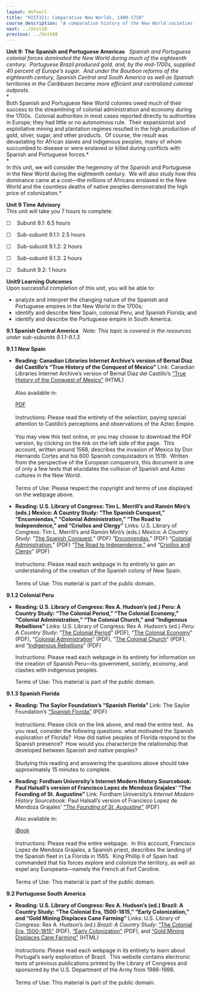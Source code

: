 ```yaml
---
layout: default
title: "HIST321: Comparative New Worlds, 1400-1750"
course_description: "A comparative history of the New World societies from 1400 to 1750, focusing on the interactions between indigenous American groups, Africans, and European colonizers."
next: ../Unit10
previous: ../Unit08
---
```

**Unit 9: The Spanish and Portuguese Americas** <span id="9"></span> 
*Spanish and Portuguese colonial forces dominated the New World during
much of the eighteenth century.  Portuguese Brazil produced gold, and,
by the mid-1700s, supplied 40 percent of Europe’s sugar.  And under the
Bourbon reforms of the eighteenth century, Spanish Central and South
America as well as Spanish territories in the Caribbean became more
efficient and centralized colonial outposts.*  
 *             
 Both Spanish and Portuguese New World colonies owed much of their
success to the streamlining of colonial administration and economy
during the 1700s.  Colonial authorities in most cases reported directly
to authorities in Europe; they had little or no autonomous rule.  Their
expansionist and exploitative mining and plantation regimes resulted in
the high production of gold, silver, sugar, and other products.  Of
course, the result was devastating for African slaves and indigenous
peoples, many of whom succumbed to disease or were enslaved or killed
during conflicts with Spanish and Portuguese forces.*  
 *             
 In this unit, we will consider the hegemony of the Spanish and
Portuguese in the New World during the eighteenth century.  We will also
study how this dominance came at a cost—the millions of Africans
enslaved in the New World and the countless deaths of native peoples
demonstrated the high price of colonization.*

**Unit 9 Time Advisory**  
This unit will take you 7 hours to complete.

☐    Subunit 9.1: 6.5 hours

☐    Sub-subunit 9.1.1: 2.5 hours

☐    Sub-subunit 9.1.2: 2 hours

☐    Sub-subunit 9.1.3: 2 hours

☐    Subunit 9.2: 1 hours

**Unit9 Learning Outcomes**  
Upon successful completion of this unit, you will be able to:

-   analyze and interpret the changing nature of the Spanish and
    Portuguese empires in the New World in the 1700s;
-   identify and describe New Spain, colonial Peru, and Spanish Florida;
    and
-   identify and describe the Portuguese empire in South America.

**9.1 Spanish Central America** <span id="9.1"></span> 
*Note: This topic is covered in the resources under sub-subunits
9.1.1-9.1.3.*

**9.1.1 New Spain** <span id="9.1.1"></span> 
-   **Reading: Canadian Libraries Internet Archive’s version of Bernal
    Diaz del Castillo’s “True History of the Conquest of Mexico”**
    Link: Canadian Libraries Internet Archive’s version of Bernal Diaz
    del Castillo’s [“True History of the Conquest of
    Mexico”](http://www.archive.org/details/bernaldiazdelcas00cunnuoft) (HTML)  
        
     Also available in:  

    [PDF](http://ia600504.us.archive.org/15/items/bernaldiazdelcas00cunnuoft/bernaldiazdelcas00cunnuoft.pdf)  
        
     Instructions: Please read the entirety of the selection, paying
    special attention to Castillo’s perceptions and observations of the
    Aztec Empire.  
        
     You may view this text online, or you may choose to download the
    PDF version, by clicking on the link on the left side of the page. 
    This account, written around 1568, describes the invasion of Mexico
    by Don Hernando Cortes and his 600 Spanish conquistadors in 1519. 
    Written from the perspective of the European conquerors, this
    document is one of only a few texts that elucidates the collision of
    Spanish and Aztec cultures in the New World.  
        
     Terms of Use: Please respect the copyright and terms of use
    displayed on the webpage above.

-   **Reading: U.S. Library of Congress: Tim L. Merrill’s and Ramón
    Miró’s (eds.) Mexico: A Country Study: “The Spanish Conquest,”
    “Encomiendas,” “Colonial Administration,” “The Road to
    Independence,” and “Criollos and Clergy”**
    Links: U.S. Library of Congress: Tim L. Merrill’s and Ramón Miró’s
    (eds.) *Mexico: A Country Study:* “[The Spanish
    Conquest](https://resources.saylor.org/archived/wp-content/uploads/2011/09/Mexico-The-Spanish-Conquest.pdf),”
    (PDF)
    “[Encomiendas](https://resources.saylor.org/archived/wp-content/uploads/2011/09/Mexico-Encomiendas.pdf),”
    (PDF) “[Colonial
    Administration](https://resources.saylor.org/archived/wp-content/uploads/2011/09/Mexico-Colonial-Administration.pdf),”
    (PDF) “[The Road to
    Independence,”](https://resources.saylor.org/archived/wp-content/uploads/2011/09/Mexico-The-Road-to-Independence.pdf)
    and “[Criollos and
    Clergy](https://resources.saylor.org/archived/wp-content/uploads/2011/09/Mexico-Criollos-and-Clergy.pdf)”
    (PDF)  
        
     Instructions: Please read each webpage in its entirety to gain an
    understanding of the creation of the Spanish colony of New Spain.  
        
     Terms of Use: This material is part of the public domain.

**9.1.2 Colonial Peru** <span id="9.1.2"></span> 
-   **Reading: U.S. Library of Congress: Rex A. Hudson’s (ed.) Peru: A
    Country Study: “The Colonial Period,” “The Colonial Economy,”
    “Colonial Administration,” “The Colonial Church,” and “Indigenous
    Rebellions”**
    Links: U.S. Library of Congress: Rex A. Hudson’s (ed.) *Peru: A
    Country Study*: “[The Colonial
    Period](https://resources.saylor.org/archived/wp-content/uploads/2011/08/HIST321-9.1.2-THE-COLONIAL-PERIOD.pdf)”
    (PDF), “[The Colonial
    Economy](https://resources.saylor.org/archived/wp-content/uploads/2011/08/HIST321-9.1.2-The-Colonial-Economy.pdf)”
    (PDF), “[Colonial
    Administration](https://resources.saylor.org/archived/wp-content/uploads/2011/08/HIST321-9.1.2-Colonial-Administration.pdf)”
    (PDF), “[The Colonial
    Church](https://resources.saylor.org/archived/wp-content/uploads/2011/08/HIST321-9.1.2-The-Colonial-Church.pdf)”
    (PDF), and “[Indigenous
    Rebellions](https://resources.saylor.org/archived/wp-content/uploads/2011/08/HIST321-9.1.2-Indigenous-Rebellions.pdf)”
    (PDF)  
      
     Instructions: Please read each webpage in its entirety for
    information on the creation of Spanish Peru—its government, society,
    economy, and clashes with indigenous peoples.  
      
     Terms of Use: This material is part of the public domain.

**9.1.3 Spanish Florida** <span id="9.1.3"></span> 
-   **Reading: The Saylor Foundation’s “Spanish Florida”**
    Link: The Saylor Foundation’s [“Spanish
    Florida”](https://resources.saylor.org/archived/wp-content/uploads/2012/11/HIST321-9.1.3-Spanish-Florida-FINAL.pdf) (PDF)  
        
     Instructions: Please click on the link above, and read the entire
    text.  As you read, consider the following questions: what motivated
    the Spanish exploration of Florida?  How did native peoples of
    Florida respond to the Spanish presence?  How would you characterize
    the relationship that developed between Spanish and native
    peoples?  
        
     Studying this reading and answering the questions above should take
    approximately 15 minutes to complete.

-   **Reading: Fordham University’s Internet Modern History Sourcebook:
    Paul Halsall’s version of Francisco Lopez de Mendoza Grajales’ “The
    Founding of St. Augustine”**
    Link: Fordham University’s *Internet Modern History Sourcebook:*
    Paul Halsall’s version of Francisco Lopez de Mendoza
    Grajales’ *[“The Founding of St.
    Augustine”](https://resources.saylor.org/archived/wp-content/uploads/2011/08/HIST321-9.1.3-The-Founding-of-St.-Augustine.pdf)* (PDF)  
      
     Also available in:  

    [iBook](https://resources.saylor.org/archived/wp-content/uploads/2011/08/HIST321-9.1.3-The-Founding-of-St.-August-Author.epub)  
        
     Instructions: Please read the entire webpage.  In this account,
    Francisco Lopez de Mendoza Grajales, a Spanish priest, describes the
    landing of the Spanish fleet in La Florida in 1565.  King Phillip II
    of Spain had commanded that his forces explore and colonize the
    territory, as well as expel any Europeans—namely the French at Fort
    Caroline.   
                              
     Terms of Use: This material is part of the public domain.

**9.2 Portuguese South America** <span id="9.2"></span> 
-   **Reading: U.S. Library of Congress: Rex A. Hudson’s (ed.) Brazil: A
    Country Study: “The Colonial Era, 1500-1815,” “Early Colonization,”
    and “Gold Mining Displaces Cane Farming”**
    Links: U.S. Library of Congress: Rex A. Hudson’s (ed.) *Brazil: A
    Country Study:* [“The Colonial Era,
    1500-1815”](https://resources.saylor.org/archived/wp-content/uploads/2011/08/HIST321-9.2-The-Colonial-Era.pdf) (PDF),
    [“Early
    Colonization”](https://resources.saylor.org/archived/wp-content/uploads/2011/08/HIST321-9.2-Early-Colonization.pdf) (PDF),
    and [“Gold Mining Displaces Cane
    Farming”](https://resources.saylor.org/archived/wp-content/uploads/2011/08/HIST321-9.2-Gold-Mining-Displaces-Cane-Farming.pdf) (HTML)  
        
     Instructions: Please read each webpage in its entirety to learn
    about Portugal’s early exploration of Brazil.  This website contains
    electronic texts of previous publications printed by the Library of
    Congress and sponsored by the U.S. Department of the Army from
    1986-1998.  
        
     Terms of Use: This material is part of the public domain.


